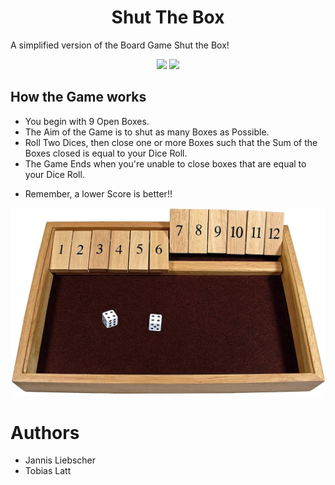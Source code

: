 <p align="center">
  
  <h1 align="center">Shut The Box</h3>
</p>

A simplified version of the Board Game Shut the Box!
<p align="center">
  <img src="https://github.com/JannisLiebscher/shutthebox/actions/workflows/scala.yml/badge.svg?branch=main" /> 
  <a href="https://coveralls.io/github/JannisLiebscher/shutthebox?branch=master">
    <img src="https://coveralls.io/repos/github/JannisLiebscher/shutthebox/badge.svg?branch=master" />
  </a>
</p>

## How the Game works
* You begin with 9 Open Boxes. 
* The Aim of the Game is to shut as many Boxes as Possible.
* Roll Two Dices, then close one or more Boxes such that the Sum
  of the Boxes closed is equal to your Dice Roll. 
* The Game Ends when you're unable to close boxes that are equal to your Dice Roll.
- Remember, a lower Score is better!!

![alt text](src/main/scala/pics/logo.PNG)<br/>

# Authors
* Jannis Liebscher
* Tobias Latt
